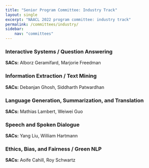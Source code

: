 ```yaml
---
title: "Senior Program Committee: Industry Track"
layout: single
excerpt: "NAACL 2022 program committee: industry track"
permalink: /committees/industry/
sidebar:
    nav: "committees"
---
```


### Interactive Systems / Question Answering 

**SACs:** Alborz Geramifard, Marjorie Freedman

### Information Extraction / Text Mining

**SACs:** Debanjan Ghosh, Siddharth Patwardhan 

### Language Generation, Summarization, and Translation

**SACs:** Mathias Lambert, Weiwei Guo 

### Speech and Spoken Dialogue

**SACs:** Yang Liu, William Hartmann 

### Ethics, Bias, and Fairness / Green NLP

**SACs:** Aoife Cahill, Roy Schwartz
